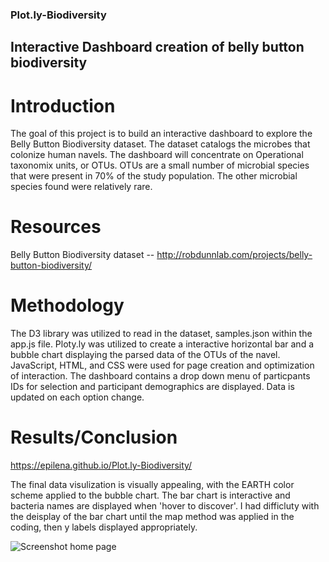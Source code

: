 ### Plot.ly-Biodiversity
## Interactive Dashboard creation of belly button biodiversity

# Introduction

The goal of this project is to build an interactive dashboard to explore the Belly Button Biodiversity dataset.  The dataset catalogs the microbes that colonize human navels.  The dashboard will concentrate on Operational taxonomix units, or OTUs.  OTUs are a small number of microbial species that were present in 70% of the study population.  The other microbial species found were relatively rare.  

# Resources

Belly Button Biodiversity dataset -- http://robdunnlab.com/projects/belly-button-biodiversity/

# Methodology

The D3 library was utilized to read in the dataset, samples.json within the app.js file.  Ploty.ly was utilized to create a interactive horizontal bar and a bubble chart displaying the parsed data of the OTUs of the navel.  JavaScript, HTML, and CSS were used for page creation and optimization of interaction.  The dashboard contains a drop down menu of particpants IDs for selection and participant demographics are displayed.  Data is updated on each option change.  

# Results/Conclusion

https://epilena.github.io/Plot.ly-Biodiversity/

The final data visulization is visually appealing, with the EARTH color scheme applied to the bubble chart.  The bar chart is interactive and bacteria names are displayed when 'hover to discover'.  I had difficluty with the deisplay of the bar chart until the map method was applied in the coding, then y labels displayed appropriately.   

![Screenshot home page](https://user-images.githubusercontent.com/88807979/151687869-8d8c6879-2fb6-4519-8c97-8c1811801e90.png)

